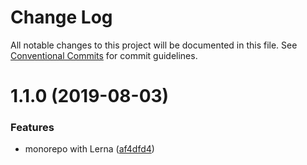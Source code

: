 # Change Log

All notable changes to this project will be documented in this file.
See [Conventional Commits](https://conventionalcommits.org) for commit guidelines.

# 1.1.0 (2019-08-03)


### Features

* monorepo with Lerna ([af4dfd4](https://github.com/kaltura/playkit-js-providers/commit/af4dfd4))
